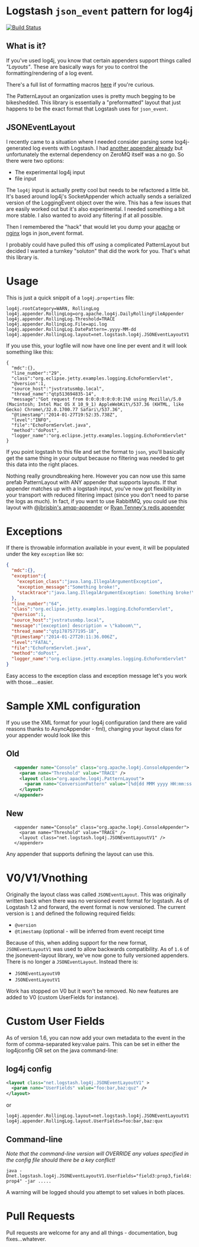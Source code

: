 # Logstash `json_event` pattern for log4j

[![Build Status](https://travis-ci.org/lusis/log4j-jsonevent-layout.png)](https://travis-ci.org/lusis/log4j-jsonevent-layout)

## What is it?
If you've used log4j, you know that certain appenders support things called _"Layouts"_. These are basically ways for you to control the formatting/rendering of a log event.

There's a full list of formatting macros [here](http://logging.apache.org/log4j/1.2/apidocs/org/apache/log4j/PatternLayout.html) if you're curious.

The PatternLayout an organization uses is pretty much begging to be bikeshedded. This library is essentially a "preformatted" layout that just happens to be the exact format that Logstash uses for `json_event`.

## JSONEventLayout
I recently came to a situation where I needed consider parsing some log4j-generated log events with Logstash. I had [another appender already](https://github.com/lusis/zmq-appender) but unfortunately the external dependency on ZeroMQ itself was a no go. So there were two options:

- The experimental log4j input
- file input

The `log4j` input is actually pretty cool but needs to be refactored a little bit. It's based around log4j's SocketAppender which actually sends a serialized version of the LoggingEvent object over the wire. This has a few issues that are easily worked out but it's also experimental. I needed something a bit more stable. I also wanted to avoid any filtering if at all possible.

Then I remembered the "hack" that would let you dump your [apache](http://cookbook.logstash.net/recipes/apache-json-logs/) or [nginx](http://blog.pkhamre.com/2012/08/23/logging-to-logstash-json-format-in-nginx/) logs in json_event format.

I probably could have pulled this off using a complicated PatternLayout but decided I wanted a turnkey "soluton" that did the work for you. That's what this library is.

# Usage
This is just a quick snippit of a `log4j.properties` file:

```
log4j.rootCategory=WARN, RollingLog
log4j.appender.RollingLog=org.apache.log4j.DailyRollingFileAppender
log4j.appender.RollingLog.Threshold=TRACE
log4j.appender.RollingLog.File=api.log
log4j.appender.RollingLog.DatePattern=.yyyy-MM-dd
log4j.appender.RollingLog.layout=net.logstash.log4j.JSONEventLayoutV1
```

If you use this, your logfile will now have one line per event and it will look something like this:

```kspm
{
  "mdc":{},
  "line_number":"29",
  "class":"org.eclipse.jetty.examples.logging.EchoFormServlet",
  "@version":1,
  "source_host":"jvstratusmbp.local",
  "thread_name":"qtp513694835-14",
  "message":"Got request from 0:0:0:0:0:0:0:1%0 using Mozilla\/5.0 (Macintosh; Intel Mac OS X 10_9_1) AppleWebKit\/537.36 (KHTML, like Gecko) Chrome\/32.0.1700.77 Safari\/537.36",
  "@timestamp":"2014-01-27T19:52:35.738Z",
  "level":"INFO",
  "file":"EchoFormServlet.java",
  "method":"doPost",
  "logger_name":"org.eclipse.jetty.examples.logging.EchoFormServlet"
}
```

If you point logstash to this file and set the format to `json`, you'll basically get the same thing in your output because no filtering was needed to get this data into the right places.

Nothing really groundbreaking here. However you can now use this same prefab PatternLayout with ANY appender that supports layouts. If that appender matches up with a logstash input, you've now got flexibility in your transport with reduced filtering impact (since you don't need to parse the logs as much). In fact, if you want to use RabbitMQ, you could use this layout with [@jbrisbin's amqp-appender](https://github.com/jbrisbin/vcloud/tree/master/amqp-appender) or [Ryan Tenney's redis appender](https://github.com/ryantenney/log4j-redis-appender)

# Exceptions

If there is throwable information available in your event, it will be populated under the key `exception` like so:

```json
{
  "mdc":{},
  "exception":{
    "exception_class":"java.lang.IllegalArgumentException",
    "exception_message":"Something broke!",
    "stacktrace":"java.lang.IllegalArgumentException: Something broke!\n\tat org.eclipse.jetty.examples.logging.EchoFormServlet.doPost(EchoFormServlet.java:64)\n\tat javax.servlet.http.HttpServlet.service(HttpServlet.java:755)\n\tat javax.servlet.http.HttpServlet.service(HttpServlet.java:848)\n\tat org.eclipse.jetty.servlet.ServletHolder.handle(ServletHolder.java:684)\n\tat org.eclipse.jetty.servlet.ServletHandler.doHandle(ServletHandler.java:501)\n\tat org.eclipse.jetty.server.handler.ScopedHandler.handle(ScopedHandler.java:137)\n\tat org.eclipse.jetty.security.SecurityHandler.handle(SecurityHandler.java:533)\n\tat org.eclipse.jetty.server.session.SessionHandler.doHandle(SessionHandler.java:231)\n\tat org.eclipse.jetty.server.handler.ContextHandler.doHandle(ContextHandler.java:1086)\n\tat org.eclipse.jetty.servlet.ServletHandler.doScope(ServletHandler.java:428)\n\tat org.eclipse.jetty.server.session.SessionHandler.doScope(SessionHandler.java:193)\n\tat org.eclipse.jetty.server.handler.ContextHandler.doScope(ContextHandler.java:1020)\n\tat org.eclipse.jetty.server.handler.ScopedHandler.handle(ScopedHandler.java:135)\n\tat org.eclipse.jetty.server.handler.ContextHandlerCollection.handle(ContextHandlerCollection.java:255)\n\tat org.eclipse.jetty.server.handler.HandlerCollection.handle(HandlerCollection.java:154)\n\tat org.eclipse.jetty.server.handler.HandlerWrapper.handle(HandlerWrapper.java:116)\n\tat org.eclipse.jetty.server.Server.handle(Server.java:370)\n\tat org.eclipse.jetty.server.AbstractHttpConnection.handleRequest(AbstractHttpConnection.java:494)\n\tat org.eclipse.jetty.server.AbstractHttpConnection.content(AbstractHttpConnection.java:982)\n\tat org.eclipse.jetty.server.AbstractHttpConnection$RequestHandler.content(AbstractHttpConnection.java:1043)\n\tat org.eclipse.jetty.http.HttpParser.parseNext(HttpParser.java:865)\n\tat org.eclipse.jetty.http.HttpParser.parseAvailable(HttpParser.java:240)\n\tat org.eclipse.jetty.server.AsyncHttpConnection.handle(AsyncHttpConnection.java:82)\n\tat org.eclipse.jetty.io.nio.SelectChannelEndPoint.handle(SelectChannelEndPoint.java:667)\n\tat org.eclipse.jetty.io.nio.SelectChannelEndPoint$1.run(SelectChannelEndPoint.java:52)\n\tat org.eclipse.jetty.util.thread.QueuedThreadPool.runJob(QueuedThreadPool.java:608)\n\tat org.eclipse.jetty.util.thread.QueuedThreadPool$3.run(QueuedThreadPool.java:543)\n\tat java.lang.Thread.run(Thread.java:695)"
  },
  "line_number":"64",
  "class":"org.eclipse.jetty.examples.logging.EchoFormServlet",
  "@version":1,
  "source_host":"jvstratusmbp.local",
  "message":"[exception] description = \"kaboom\"",
  "thread_name":"qtp1787577195-18",
  "@timestamp":"2014-01-27T20:11:36.006Z",
  "level":"FATAL",
  "file":"EchoFormServlet.java",
  "method":"doPost",
  "logger_name":"org.eclipse.jetty.examples.logging.EchoFormServlet"
}
```

Easy access to the exception class and exception message let's you work with those....easier.

# Sample XML configuration
If you use the XML format for your log4j configuration (and there are valid reasons thanks to AsyncAppender - fml), changing your layout class for your appender would look like this

## Old
```xml
   <appender name="Console" class="org.apache.log4j.ConsoleAppender">
     <param name="Threshold" value="TRACE" />
     <layout class="org.apache.log4j.PatternLayout">
       <param name="ConversionPattern" value="[%d{dd MMM yyyy HH:mm:ss.SSS}] [%p.%c] %m%n" />
     </layout>
   </appender>
```

## New
```
   <appender name="Console" class="org.apache.log4j.ConsoleAppender">
     <param name="Threshold" value="TRACE" />
     <layout class="net.logstash.log4j.JSONEventLayoutV1" />
   </appender>
```

Any appender that supports defining the layout can use this.

# V0/V1/Vnothing
Originally the layout class was called `JSONEventLayout`. This was originally written back when there was no versioned event format for logstash. As of Logstash 1.2 and forward, the event format is now versioned. The current version is `1` and defined the following required fields:

- `@version`
- `@timestamp` (optional - will be inferred from event receipt time

Because of this, when adding support for the new format, `JSONEventLayoutV1` was used to allow backwards compatibility. As of `1.6` of the jsonevent-layout library, we've now gone to fully versioned appenders. There is no longer a `JSONEventLayout`. Instead there is:

- `JSONEventLayoutV0`
- `JSONEventLayoutV1`

Work has stopped on V0 but it won't be removed. No new features are added to V0 (custom UserFields for instance).

# Custom User Fields
As of version 1.6, you can now add your own metadata to the event in the form of comma-separated key:value pairs. This can be set in either the log4jconfig OR set on the java command-line:

## log4j config
```xml
<layout class="net.logstash.log4j.JSONEventLayoutV1" >
  <param name="UserFields" value="foo:bar,baz:quz" />
</layout>
```

or

```
log4j.appender.RollingLog.layout=net.logstash.log4j.JSONEventLayoutV1
log4j.appender.RollingLog.layout.UserFields=foo:bar,baz:qux
```

## Command-line
*Note that the command-line version will OVERRIDE any values specified in the config file should there be a key conflict!*

`java -Dnet.logstash.log4j.JSONEventLayoutV1.UserFields="field3:prop3,field4:prop4" -jar .....`

A warning will be logged should you attempt to set values in both places.

# Pull Requests
Pull requests are welcome for any and all things - documentation, bug fixes...whatever.
